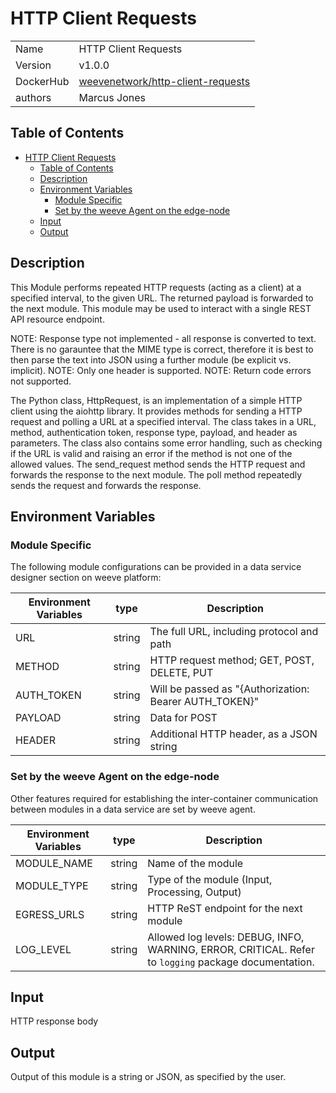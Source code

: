 # HTTP Client Requests

|           |                                                                                            |
| --------- | ------------------------------------------------------------------------------------------ |
| Name      | HTTP Client Requests                                                                       |
| Version   | v1.0.0                                                                                     |
| DockerHub | [weevenetwork/http-client-requests](https://github.com/weeve-modules/http-client-requests) |
| authors   | Marcus Jones                                                                               |

## Table of Contents

- [HTTP Client Requests](#http-client-requests)
  - [Table of Contents](#table-of-contents)
  - [Description](#description)
  - [Environment Variables](#environment-variables)
    - [Module Specific](#module-specific)
    - [Set by the weeve Agent on the edge-node](#set-by-the-weeve-agent-on-the-edge-node)
  - [Input](#input)
  - [Output](#output)

## Description

This Module performs repeated HTTP requests (acting as a client) at a specified interval, to the given URL. The returned payload is forwarded to the next module. This module may be used to interact with a single REST API resource endpoint.

NOTE: Response type not implemented - all response is converted to text. There is no garauntee that the MIME type is correct, therefore it is best to then parse the text into JSON using a further module (be explicit vs. implicit).
NOTE: Only one header is supported.
NOTE: Return code errors not supported.

The Python class, HttpRequest, is an implementation of a simple HTTP client using the aiohttp library. It provides methods for sending a HTTP request and polling a URL at a specified interval. The class takes in a URL, method, authentication token, response type, payload, and header as parameters. The class also contains some error handling, such as checking if the URL is valid and raising an error if the method is not one of the allowed values. The send_request method sends the HTTP request and forwards the response to the next module. The poll method repeatedly sends the request and forwards the response.

## Environment Variables

### Module Specific

The following module configurations can be provided in a data service designer section on weeve platform:

| Environment Variables | type   | Description                                            |
| --------------------- | ------ | ------------------------------------------------------ |
| URL                   | string | The full URL, including protocol and path              |
| METHOD                | string | HTTP request method; GET, POST, DELETE, PUT            |
| AUTH_TOKEN            | string | Will be passed as "{Authorization: Bearer AUTH_TOKEN}" |
| PAYLOAD               | string | Data for POST                                          |
| HEADER                | string | Additional HTTP header, as a JSON string               |

### Set by the weeve Agent on the edge-node

Other features required for establishing the inter-container communication between modules in a data service are set by weeve agent.

| Environment Variables | type   | Description                                                                                          |
| --------------------- | ------ | ---------------------------------------------------------------------------------------------------- |
| MODULE_NAME           | string | Name of the module                                                                                   |
| MODULE_TYPE           | string | Type of the module (Input, Processing, Output)                                                       |
| EGRESS_URLS           | string | HTTP ReST endpoint for the next module                                                               |
| LOG_LEVEL             | string | Allowed log levels: DEBUG, INFO, WARNING, ERROR, CRITICAL. Refer to `logging` package documentation. |

## Input

HTTP response body

## Output

Output of this module is a string or JSON, as specified by the user.
